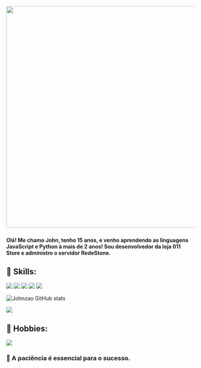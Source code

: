 
<img align="right" height="590em" src="https://i.imgur.com/ft0cItf.png"/>
<h1 align="left"><img src="https://raw.githubusercontent.com/kaueMarques/kaueMarques/master/hi.gif" width="5px"></h1>

#### Olá! Me chamo John, tenho 15 anos, e venho aprendendo as linguagens JavaScript e Python à mais de 2 anos! Sou desenvolvedor da loja 011 Store e administro o servidor RedeStone.

## 📄 Skills:
![](https://img.shields.io/badge/Python-14354C?style=for-the-badge&logo=python&logoColor=white) ![](https://img.shields.io/badge/JavaScript-323330?style=for-the-badge&logo=javascript&logoColor=F7DF1E) ![](https://img.shields.io/badge/Node.js-43853D?style=for-the-badge&logo=node.js&logoColor=white) 
![](https://img.shields.io/badge/MongoDB-4EA94B?style=for-the-badge&logo=mongodb&logoColor=white) ![](https://img.shields.io/badge/SQLite-07405E?style=for-the-badge&logo=sqlite&logoColor=white)

![Johnzao GitHub stats](https://github-readme-stats.vercel.app/api?username=Johnzao&show_icons=true&theme=dark)

![](https://github-readme-stats.vercel.app/api/top-langs/?username=Johnzao&theme=dark)
## 📌 Hobbies:

![](https://img.shields.io/badge/Adobe%20Photoshop-31A8FF?style=for-the-badge&logo=Adobe%20Photoshop&logoColor=black)


### 📝 A paciência é essencial para o sucesso.
